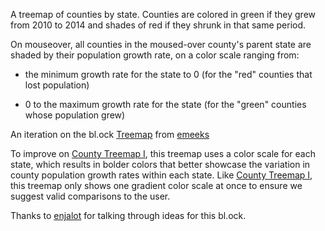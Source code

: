 A treemap of counties by state. Counties are colored in green if they grew from 2010 to 2014 and shades of red if they shrunk in that same period.  

On mouseover, all counties in the moused-over county's parent state are shaded by their population growth rate, on a color scale ranging from:

+ the minimum growth rate for the state to 0 (for the "red" counties that lost population)

+ 0 to the maximum growth rate for the state (for the "green" counties whose population grew)

An iteration on the bl.ock [Treemap](http://bl.ocks.org/emeeks/98f56f3e840143a4eccf/bb68d0c26f6105ec0e71c76d4fe296daca5eaccf) from [emeeks](http://bl.ocks.org/emeeks)

To improve on [County Treemap I](http://bl.ocks.org/micahstubbs/c5f71b45dbd87402e6f2), this treemap uses a color scale for each state, which results in bolder colors that better showcase the variation in county population growth rates within each state.  Like [County Treemap I](http://bl.ocks.org/micahstubbs/c5f71b45dbd87402e6f2), this treemap only shows one gradient color scale at once to ensure we suggest valid comparisons to the user.  

Thanks to [enjalot](http://bl.ocks.org/enjalot) for talking through ideas for this bl.ock.